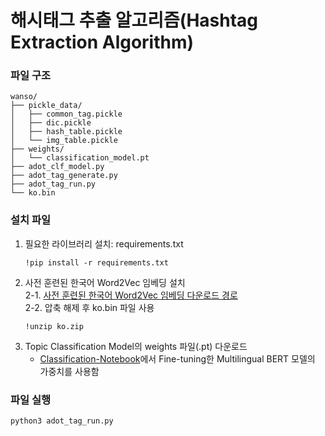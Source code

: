 # 해시태그 추출 알고리즘(Hashtag Extraction Algorithm)
### 파일 구조
```
wanso/
├── pickle_data/
│   ├── common_tag.pickle
│   ├── dic.pickle
│   ├── hash_table.pickle
│   └── img_table.pickle
├── weights/
│   └── classification_model.pt
├── adot_clf_model.py
├── adot_tag_generate.py
├── adot_tag_run.py
└── ko.bin
```
### 설치 파일
1. 필요한 라이브러리 설치: requirements.txt
    ```
    !pip install -r requirements.txt
    ```
2. 사전 훈련된 한국어 Word2Vec 임베딩 설치</br>
    2-1. [사전 훈련된 한국어 Word2Vec 임베딩 다운로드 경로](https://drive.google.com/file/d/0B0ZXk88koS2KbDhXdWg1Q2RydlU/view?resourcekey=0-Dq9yyzwZxAqT3J02qvnFwg)<br>
    2-2. 압축 해제 후 ko.bin 파일 사용
    ```
    !unzip ko.zip
    ```
3. Topic Classification Model의 weights 파일(.pt) 다운로드
    - [Classification-Notebook](https://github.com/soyeong-kim/skt-fly-teamHashTag-NLP/tree/main/Classification-Notebook)에서 Fine-tuning한 Multilingual BERT 모델의 가중치를 사용함
### 파일 실행
```
python3 adot_tag_run.py
```
